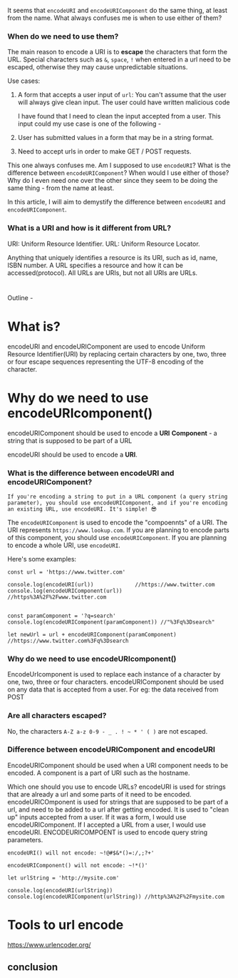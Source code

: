 It seems that `encodeURI` and `encodeURIComponent` do the same thing, at least from the name. What always confuses me is when to use either of them? 

### When do we need to use them?
The main reason to encode a URI is to **escape** the characters that form the URL. Special characters such as `&`, `space`, `!` when entered in a url need to be escaped, otherwise they may cause unpredictable situations. 

Use cases:
1. A form that accepts a user input of `url`: You can't assume that the user will always give clean input. The user could have written malicious code
    
    
    
    
    I have found that I need to clean the input accepted from a user. This input could my use case is one of the following - 
1. User has submitted values in a form that may be in a string format.
2. Need to accept urls in order to make GET / POST requests.

This one always confuses me. Am I supposed to use `encodeURI`? What is the difference between `encodeURIComponent`? When would I use either of those? Why do I even need one over the other since they seem to be doing the same thing - from the name at least.

In this article, I will aim to demystify the difference between `encodeURI` and `encodeURIComponent`. 

### What is a URI and how is it different from URL? 
URI: Uniform Resource Identifier.
URL: Uniform Resource Locator.

Anything that uniquely identifies a resource is its URI, such as id, name, ISBN number. A URL specifies a resource and how it can be accessed(protocol).  All URLs are URIs, but not all URIs are URLs.


#

Outline - 
# What is?
encodeURI and encodeURIComponent are used to encode Uniform Resource Identifier(URI) by replacing certain characters by one, two, three or four escape sequences representing the UTF-8 encoding of the character.


# Why do we need to use encodeURIcomponent()

encodeURIComponent should be used to encode a **URI** **Component** - a string that is supposed to be part of a URL

encodeURI should be used to encode a **URI**.





### What is the difference between encodeURI and encodeURIComponent?

```
If you're encoding a string to put in a URL component (a query string parameter), you should use encodeURIComponent, and if you're encoding an existing URL, use encodeURI. It's simple! 😎

```

The `encodeURIComponent` is used to encode the "compoennts" of a URI. The URI represents `https://www.lookup.com`. If you are planning to encode parts of this component, you should use `encodeURIComponent`. If you are planning to encode a whole URI, use `encodeURI`. 

Here's some examples: 
```JS
const url = 'https://www.twitter.com'

console.log(encodeURI(url))             //https://www.twitter.com
console.log(encodeURIComponent(url))    //https%3A%2F%2Fwww.twitter.com


const paramComponent = '?q=search'
console.log(encodeURIComponent(paramComponent)) //"%3Fq%3Dsearch"

let newUrl = url + encodeURIComponent(paramComponent) //https://www.twitter.com%3Fq%3Dsearch

```

### Why do we need to use encodeURIcomponent()
EncodeUrIcomponent is used to replace each instance of a character by one, two, three or four characters. 
encodeURIComponent should be used on any data that is accepted from a user. For eg: the data received from POST 

### Are all characters escaped?
No, the characters `A-Z a-z 0-9 - _ . ! ~ * ' ( )` are not escaped. 

### Difference between encodeURIComponent and encodeURI
EncodeURIComponent should be used when a URI component needs to be encoded. A component is a part of URI such as the hostname.

Which one should you use to encode URLs?
encodeURI is used for strings that are already a url and some parts of it need to be encoded. 
encodeURICOmponent is used for strings that are supposed to be part of a url, and need to be added to a url after getting encoded. It is used to "clean up" inputs accepted from a user. If it was a form, I would use encodeURIComponent. If I accepted a URL from a user, I would use encodeURI. ENCODEURICOMPOENT is used to encode query string parameters. 

```JS
encodeURI() will not encode: ~!@#$&*()=:/,;?+'

encodeURIComponent() will not encode: ~!*()'
```



```
let urlString = 'http://mysite.com'

console.log(encodeURI(urlString))
console.log(encodeURIComponent(urlString)) //http%3A%2F%2Fmysite.com

```

# Tools to url encode 
https://www.urlencoder.org/

## conclusion

